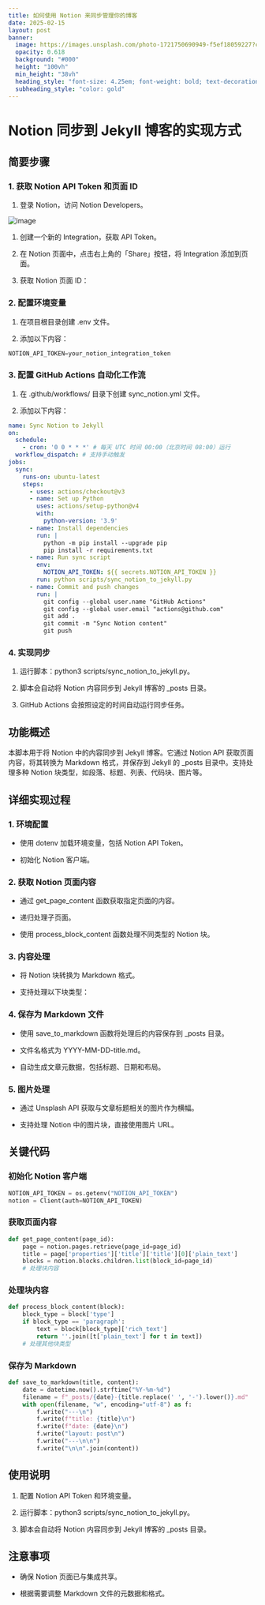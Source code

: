 ```yaml
---
title: 如何使用 Notion 来同步管理你的博客
date: 2025-02-15
layout: post
banner:
  image: https://images.unsplash.com/photo-1721750690949-f5ef18059227?crop=entropy&cs=tinysrgb&fit=max&fm=jpg&ixid=M3w2OTIwMzJ8MHwxfHJhbmRvbXx8fHx8fHx8fDE3Mzk2MDc2OTR8&ixlib=rb-4.0.3&q=80&w=1080
  opacity: 0.618
  background: "#000"
  height: "100vh"
  min_height: "38vh"
  heading_style: "font-size: 4.25em; font-weight: bold; text-decoration: underline"
  subheading_style: "color: gold"
---
```


# Notion 同步到 Jekyll 博客的实现方式

## 简要步骤

### 1. 获取 Notion API Token 和页面 ID

1. 登录 Notion，访问 Notion Developers。

![image](https://prod-files-secure.s3.us-west-2.amazonaws.com/a7a0cc5a-89b9-4cda-8686-1fba0ca52f40/d19c1afe-dea5-4312-9333-786b0ba83054/image.png?X-Amz-Algorithm=AWS4-HMAC-SHA256&X-Amz-Content-Sha256=UNSIGNED-PAYLOAD&X-Amz-Credential=ASIAZI2LB4663T33EDXN%2F20250215%2Fus-west-2%2Fs3%2Faws4_request&X-Amz-Date=20250215T082133Z&X-Amz-Expires=3600&X-Amz-Security-Token=IQoJb3JpZ2luX2VjEBgaCXVzLXdlc3QtMiJIMEYCIQDsjPKUGkHiiHDIc8of%2B%2Fvnf8TZehMSdxY6WhrnMWjN4AIhAOtc7%2BMdLewFb98vHga%2BxROCKJ%2FkKEq4Ziltz54qZZl8Kv8DCEEQABoMNjM3NDIzMTgzODA1IgxUkI0WMfYMzdmeW8wq3AOK4fmFbPqbFV1chlFIDwU183kmdgDxKtEucA8eZ%2Fao1jAD8cd55Lk9XljAz%2FmHbNICO%2FP9eYjW6GHaOElEYO9rzkuqYV9VnDM%2FGlyRaqC%2FXS5uqvuBVJxBowMM%2FzLML%2Bhyc3EzblO9gjqB4z2vT8v8z%2BJcX1u%2F02C6m0fHR2iCfTE16uTsdIskes5m9MZ1rYFE3cdsUQIYBMwZnwCm2uFIpt0%2BIOR5lZJjJ%2FVx9lvq793OqYXbJhfe6veQwTa58QHPMetIYaRn07Xv23kUTI677i9V5cXguRtMZqIo9oN3IHgo6ewrbWF79BKZNErCYcQdALOxOQA9nuHvidpfxV6tkZ3ibfuqgxgSp%2FYlirxSUx5Zemjl9zvXCXbsmbDwMpkL3I669MlQTQTnFYVCdTsiDPkh1v6jiASZRkM0jSqhUwg1sbJo9ApgwmoPLHCXUvVhtjzQaNd9BTLCy9T4nWzoWv1Q5Vi8tg%2FYbl%2B%2Bp6opghjUy%2B6QLZq8VyBEKblk9VXxU364VwXJJmqSgtZg1%2FNrNq%2FPpZb12idYwKYJCH46%2BAb1hTwAh2J5R6WWH1Z2GTaNWEJtHyEIB0euNn18HWH5QG4zD8ygqGC%2FXfBmJzJYRA61DROznmrwvIpslDDehMG9BjqkARPpY6MnDXzd2PNc%2FJCgdGzfhJL2ERFVHtas9xwdr17uocrQA%2B%2B5crMG6GPi28Fsm38qSwcevqfhq0Hq4yoJ9dORpuHxTgLf71jSonN657dSBdV7Yn0tXcu%2BTrp1JOCR2FWeEB%2FVNLMrGGXTXSi%2Fo95r4imlL3RyUB8WHBCzmiM2%2BK2fddtFP0S%2FhWebY9iE4QbgwWJlcIH2igYA5h6mtuF0RPMA&X-Amz-Signature=0903f207f34b075f1d0850e181ef4809b2e78d649a5041b5f3779d38011cc0f2&X-Amz-SignedHeaders=host&x-id=GetObject)

1. 创建一个新的 Integration，获取 API Token。

1. 在 Notion 页面中，点击右上角的「Share」按钮，将 Integration 添加到页面。

1. 获取 Notion 页面 ID：


### 2. 配置环境变量

1. 在项目根目录创建 .env 文件。

1. 添加以下内容：

```javascript
NOTION_API_TOKEN=your_notion_integration_token
```

### 3. 配置 GitHub Actions 自动化工作流

1. 在 .github/workflows/ 目录下创建 sync_notion.yml 文件。

1. 添加以下内容：

```yaml
name: Sync Notion to Jekyll
on:
  schedule:
    - cron: '0 0 * * *' # 每天 UTC 时间 00:00（北京时间 08:00）运行
  workflow_dispatch: # 支持手动触发
jobs:
  sync:
    runs-on: ubuntu-latest
    steps:
      - uses: actions/checkout@v3
      - name: Set up Python
        uses: actions/setup-python@v4
        with:
          python-version: '3.9'
      - name: Install dependencies
        run: |
          python -m pip install --upgrade pip
          pip install -r requirements.txt
      - name: Run sync script
        env:
          NOTION_API_TOKEN: ${{ secrets.NOTION_API_TOKEN }}
        run: python scripts/sync_notion_to_jekyll.py
      - name: Commit and push changes
        run: |
          git config --global user.name "GitHub Actions"
          git config --global user.email "actions@github.com"
          git add .
          git commit -m "Sync Notion content"
          git push
```

### 4. 实现同步

1. 运行脚本：python3 scripts/sync_notion_to_jekyll.py。

1. 脚本会自动将 Notion 内容同步到 Jekyll 博客的 _posts 目录。

1. GitHub Actions 会按照设定的时间自动运行同步任务。

## 功能概述

本脚本用于将 Notion 中的内容同步到 Jekyll 博客。它通过 Notion API 获取页面内容，将其转换为 Markdown 格式，并保存到 Jekyll 的 _posts 目录中。支持处理多种 Notion 块类型，如段落、标题、列表、代码块、图片等。

## 详细实现过程

### 1. 环境配置

- 使用 dotenv 加载环境变量，包括 Notion API Token。

- 初始化 Notion 客户端。

### 2. 获取 Notion 页面内容

- 通过 get_page_content 函数获取指定页面的内容。

- 递归处理子页面。

- 使用 process_block_content 函数处理不同类型的 Notion 块。

### 3. 内容处理

- 将 Notion 块转换为 Markdown 格式。

- 支持处理以下块类型：


### 4. 保存为 Markdown 文件

- 使用 save_to_markdown 函数将处理后的内容保存到 _posts 目录。

- 文件名格式为 YYYY-MM-DD-title.md。

- 自动生成文章元数据，包括标题、日期和布局。

### 5. 图片处理

- 通过 Unsplash API 获取与文章标题相关的图片作为横幅。

- 支持处理 Notion 中的图片块，直接使用图片 URL。

## 关键代码

### 初始化 Notion 客户端

```python
NOTION_API_TOKEN = os.getenv("NOTION_API_TOKEN")
notion = Client(auth=NOTION_API_TOKEN)
```

### 获取页面内容

```python
def get_page_content(page_id):
    page = notion.pages.retrieve(page_id=page_id)
    title = page['properties']['title']['title'][0]['plain_text']
    blocks = notion.blocks.children.list(block_id=page_id)
    # 处理块内容
```

### 处理块内容

```python
def process_block_content(block):
    block_type = block['type']
    if block_type == 'paragraph':
        text = block[block_type]['rich_text']
        return ''.join([t['plain_text'] for t in text])
    # 处理其他块类型
```

### 保存为 Markdown

```python
def save_to_markdown(title, content):
    date = datetime.now().strftime("%Y-%m-%d")
    filename = f"_posts/{date}-{title.replace(' ', '-').lower()}.md"
    with open(filename, "w", encoding="utf-8") as f:
        f.write("---\n")
        f.write(f"title: {title}\n")
        f.write(f"date: {date}\n")
        f.write("layout: post\n")
        f.write("---\n\n")
        f.write("\n\n".join(content))
```

## 使用说明

1. 配置 Notion API Token 和环境变量。

1. 运行脚本：python3 scripts/sync_notion_to_jekyll.py。

1. 脚本会自动将 Notion 内容同步到 Jekyll 博客的 _posts 目录。

## 注意事项

- 确保 Notion 页面已与集成共享。

- 根据需要调整 Markdown 文件的元数据和格式。